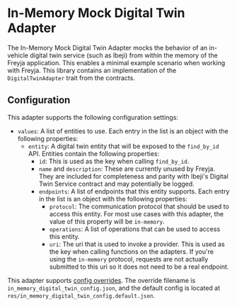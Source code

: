 # In-Memory Mock Digital Twin Adapter

The In-Memory Mock Digital Twin Adapter mocks the behavior of an in-vehicle digital twin service (such as Ibeji) from within the memory of the Freyja application. This enables a minimal example scenario when working with Freyja. This library contains an implementation of the `DigitalTwinAdapter` trait from the contracts.

## Configuration

This adapter supports the following configuration settings:

- `values`: A list of entities to use. Each entry in the list is an object with the following properties:
  - `entity`: A digital twin entity that will be exposed to the `find_by_id` API. Entities contain the following properties:
    - `id`: This is used as the key when calling `find_by_id`.
    - `name` and `description`: These are currently unused by Freyja. They are included for completeness and parity with Ibeji's Digital Twin Service contract and may potentially be logged.
    - `endpoints`: A list of endpoints that this entity supports. Each entry in the list is an object with the following properties:
      - `protocol`: The communication protocol that should be used to access this entity. For most use cases with this adapter, the value of this property will be `in-memory`.
      - `operations`: A list of operations that can be used to access this entity.
      - `uri`: The uri that is used to invoke a provider. This is used as the key when calling functions on the adapters. If you're using the `in-memory` protocol, requests are not actually submitted to this uri so it does not need to be a real endpoint.

This adapter supports [config overrides](../../../docs/tutorials/config-overrides.md). The override filename is `in_memory_digital_twin_config.json`, and the default config is located at `res/in_memory_digital_twin_config.default.json`.
